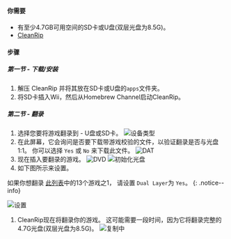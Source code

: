 #### 你需要

* 有至少4.7GB可用空间的SD卡或U盘(双层光盘为8.5G)。
* [CleanRip](https://github.com/emukidid/cleanrip/releases/latest)

#### 步骤

##### 第一节 - 下载/安装

1. 解压 CleanRip 并将其放在SD卡或U盘的`apps`文件夹。
1. 将SD卡插入Wii，然后从Homebrew Channel启动CleanRip。

##### 第二节 - 翻录

1. 选择您要将游戏翻录到 - U盘或SD卡。 ![设备类型](/images/CleanRip/2.png)
1. 在此屏幕，它会询问是否要下载带游戏校验的文件，以验证翻录是否与光盘1:1。 你可以选择 `Yes` 或 `No` 来下载此文件。 ![DAT](/images/CleanRip/3.png)
1. 现在插入要翻录的游戏。 ![DVD](/images/CleanRip/4.png) ![初始化光盘](/images/CleanRip/5.png)
1. 如下图所示来设置。

如果你想翻录 [此列表](https://wiki.dolphin-emu.org/index.php?title=Category:Dual_Layer_Disc_games)中的13个游戏之1， 请设置 `Dual Layer`为 `Yes`。
{: .notice--info}

![设置](/images/CleanRip/6.png)
1. CleanRip现在将翻录你的游戏。 这可能需要一段时间，因为它将翻录完整的4.7G光盘(双层光盘为8.5G)。 ![复制中](/images/CleanRip/7.png)
